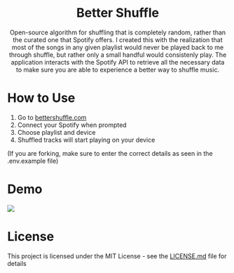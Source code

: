 <div align = "center">
  <h1 align="center">Better Shuffle</h1>
  <p align="center">
  Open-source algorithm for shuffling that is completely random, rather than the curated one that Spotify offers. I created this with the realization that most of the songs in any given playlist would never be played back to me through shuffle, but rather only a small handful would consistenly play. The application interacts with the Spotify API to retrieve all the necessary data to make sure you are able to experience a better way to shuffle music.
  </p>
</div>

# How to Use
1. Go to <a target="_blank" rel="noopener noreferrer" href="https://bettershuffle.com/"> bettershuffle.com</a>
2. Connect your Spotify when prompted
3. Choose playlist and device
4. Shuffled tracks will start playing on your device

(If you are forking, make sure to enter the correct details as seen in the .env.example file)

# Demo
![](https://github.com/preettank/spotify-better-shuffle/blob/develop/static/better_shuffle_demo.gif)

# License
This project is licensed under the MIT License - see the [LICENSE.md](https://github.com/preettank/spotify-better-shuffle/blob/develop/LICENSE) file for details